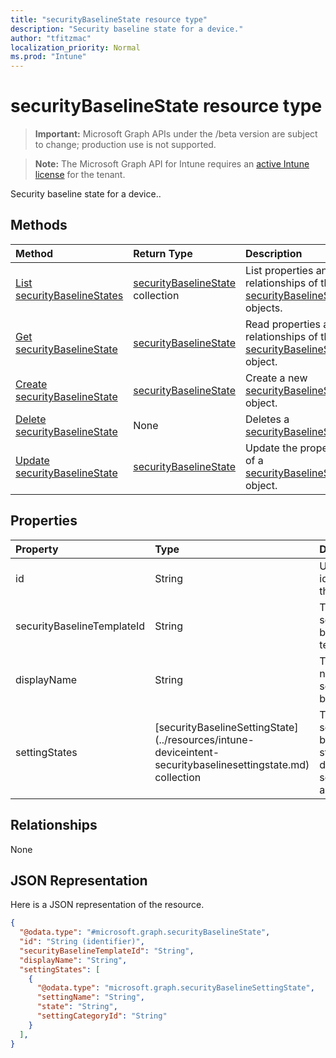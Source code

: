 ```yaml
---
title: "securityBaselineState resource type"
description: "Security baseline state for a device."
author: "tfitzmac"
localization_priority: Normal
ms.prod: "Intune"
---
```


# securityBaselineState resource type

> **Important:** Microsoft Graph APIs under the /beta version are subject to change; production use is not supported.

> **Note:** The Microsoft Graph API for Intune requires an [active Intune license](https://go.microsoft.com/fwlink/?linkid=839381) for the tenant.

Security baseline state for a device..

## Methods
|Method|Return Type|Description|
|:---|:---|:---|
|[List securityBaselineStates](../api/intune-deviceintent-securitybaselinestate-list.md)|[securityBaselineState](../resources/intune-deviceintent-securitybaselinestate.md) collection|List properties and relationships of the [securityBaselineState](../resources/intune-deviceintent-securitybaselinestate.md) objects.|
|[Get securityBaselineState](../api/intune-deviceintent-securitybaselinestate-get.md)|[securityBaselineState](../resources/intune-deviceintent-securitybaselinestate.md)|Read properties and relationships of the [securityBaselineState](../resources/intune-deviceintent-securitybaselinestate.md) object.|
|[Create securityBaselineState](../api/intune-deviceintent-securitybaselinestate-create.md)|[securityBaselineState](../resources/intune-deviceintent-securitybaselinestate.md)|Create a new [securityBaselineState](../resources/intune-deviceintent-securitybaselinestate.md) object.|
|[Delete securityBaselineState](../api/intune-deviceintent-securitybaselinestate-delete.md)|None|Deletes a [securityBaselineState](../resources/intune-deviceintent-securitybaselinestate.md).|
|[Update securityBaselineState](../api/intune-deviceintent-securitybaselinestate-update.md)|[securityBaselineState](../resources/intune-deviceintent-securitybaselinestate.md)|Update the properties of a [securityBaselineState](../resources/intune-deviceintent-securitybaselinestate.md) object.|

## Properties
|Property|Type|Description|
|:---|:---|:---|
|id|String|Unique identifier of the entity|
|securityBaselineTemplateId|String|The security baseline template id|
|displayName|String|The display name of the security baseline|
|settingStates|[securityBaselineSettingState] (../resources/intune-deviceintent-securitybaselinesettingstate.md) collection|The security baseline state for different settings for a device|

## Relationships
None

## JSON Representation
Here is a JSON representation of the resource.
<!-- {
  "blockType": "resource",
  "keyProperty": "id",
  "@odata.type": "microsoft.graph.securityBaselineState"
}
-->
``` json
{
  "@odata.type": "#microsoft.graph.securityBaselineState",
  "id": "String (identifier)",
  "securityBaselineTemplateId": "String",
  "displayName": "String",
  "settingStates": [
    {
      "@odata.type": "microsoft.graph.securityBaselineSettingState",
      "settingName": "String",
      "state": "String",
      "settingCategoryId": "String"
    }
  ],
}
```






